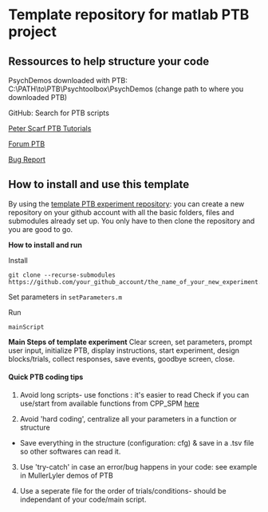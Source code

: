 # Template repository for matlab PTB project

## Ressources to help structure your code

PsychDemos downloaded with PTB:  C:\PATH\to\PTB\Psychtoolbox\PsychDemos (change path to where you downloaded PTB)

GitHub: Search for PTB scripts

[Peter Scarf PTB Tutorials](https://peterscarfe.com/ptbtutorials.html)

[Forum PTB](http://www.catb.org/~esr/faqs/smart-questions.html)

[Bug Report](https://www.chiark.greenend.org.uk/~sgtatham/bugs.html)


## How to install and use this template

By using the
[template PTB experiment repository](https://github.com/mwmaclean/my_new_experiment/blob/master/mainScript.m):
you can create a new repository on your github account with all the basic folders,
files and submodules already set up. You only have to then clone the repository
and you are good to go.


**How to install and run**

Install
```
git clone --recurse-submodules https://github.com/your_github_account/the_name_of_your_new_experiment.git
```

Set parameters in `setParameters.m`

Run
```
mainScript
```


**Main Steps of template experiment**
Clear screen, set parameters, prompt user input, initialize PTB, display instructions, start experiment, design blocks/trials, collect responses, save events, goodbye screen, close.

#### Quick PTB coding tips

1) Avoid long scripts- use fonctions : it's easier to read
    Check if you can use/start from available functions from CPP_SPM [here](https://github.com/cpp-lln-lab/CPP_PTB/tree/f4f5519cb5e0661b8559921d3b71a18351250a09/src)

2) Avoid 'hard coding', centralize all your parameters in a function or structure

- Save everything in the structure (configuration: cfg) & save in a .tsv file so other softwares can read it.

3) Use 'try-catch' in case an error/bug happens in your code: see example in MullerLyler demos of PTB

4) Use a seperate file for the order of trials/conditions- should be independant of your code/main script.



